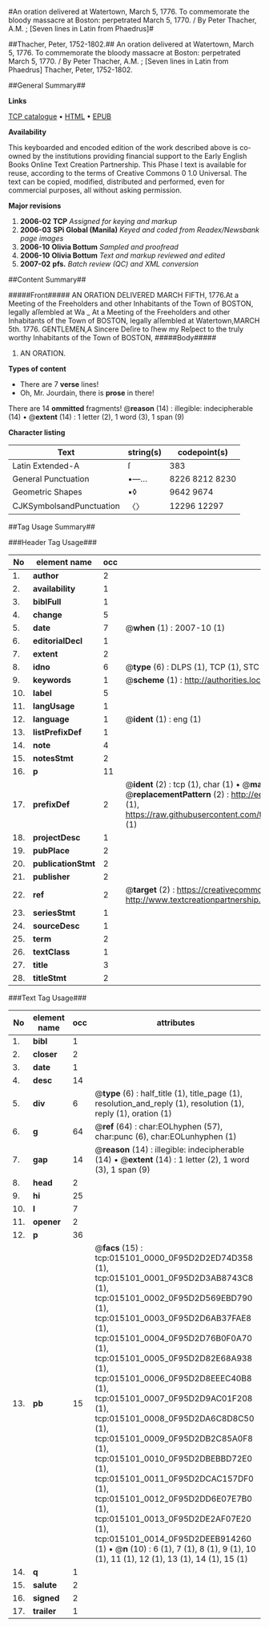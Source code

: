 #An oration delivered at Watertown, March 5, 1776. To commemorate the bloody massacre at Boston: perpetrated March 5, 1770. / By Peter Thacher, A.M. ; [Seven lines in Latin from Phaedrus]#

##Thacher, Peter, 1752-1802.##
An oration delivered at Watertown, March 5, 1776. To commemorate the bloody massacre at Boston: perpetrated March 5, 1770. / By Peter Thacher, A.M. ; [Seven lines in Latin from Phaedrus]
Thacher, Peter, 1752-1802.

##General Summary##

**Links**

[TCP catalogue](http://www.ota.ox.ac.uk/tcp/)  • 
[HTML](http://tei.it.ox.ac.uk/tcp/Texts-HTML/free/N11/N11961.html)  • 
[EPUB](http://tei.it.ox.ac.uk/tcp/Texts-EPUB/free/N11/N11961.epub)

**Availability**

This keyboarded and encoded edition of the
	       work described above is co-owned by the institutions
	       providing financial support to the Early English Books
	       Online Text Creation Partnership. This Phase I text is
	       available for reuse, according to the terms of Creative
	       Commons 0 1.0 Universal. The text can be copied,
	       modified, distributed and performed, even for
	       commercial purposes, all without asking permission.

**Major revisions**

1. __2006-02__ __TCP__ *Assigned for keying and markup*
1. __2006-03__ __SPi Global (Manila)__ *Keyed and coded from Readex/Newsbank page images*
1. __2006-10__ __Olivia Bottum__ *Sampled and proofread*
1. __2006-10__ __Olivia Bottum__ *Text and markup reviewed and edited*
1. __2007-02__ __pfs.__ *Batch review (QC) and XML conversion*

##Content Summary##

#####Front#####
AN ORATION DELIVERED MARCH FIFTH, 1776.At a Meeting of the Freeholders and other Inhabitants of the Town of BOSTON, legally aſſembled at Wa
    _ At a Meeting of the Freeholders and other Inhabitants of the Town of BOSTON, legally aſſembled at Watertown,MARCH 5th. 1776.
GENTLEMEN,A Sincere Deſire to ſhew my Reſpect to the truly worthy Inhabitants of the Town of BOSTON,
#####Body#####

1. AN ORATION.

**Types of content**

  * There are 7 **verse** lines!
  * Oh, Mr. Jourdain, there is **prose** in there!

There are 14 **ommitted** fragments! 
 @__reason__ (14) : illegible: indecipherable (14)  •  @__extent__ (14) : 1 letter (2), 1 word (3), 1 span (9)

**Character listing**


|Text|string(s)|codepoint(s)|
|---|---|---|
|Latin Extended-A|ſ|383|
|General Punctuation|•—…|8226 8212 8230|
|Geometric Shapes|▪◊|9642 9674|
|CJKSymbolsandPunctuation|〈〉|12296 12297|

##Tag Usage Summary##

###Header Tag Usage###

|No|element name|occ|attributes|
|---|---|---|---|
|1.|__author__|2||
|2.|__availability__|1||
|3.|__biblFull__|1||
|4.|__change__|5||
|5.|__date__|7| @__when__ (1) : 2007-10 (1)|
|6.|__editorialDecl__|1||
|7.|__extent__|2||
|8.|__idno__|6| @__type__ (6) : DLPS (1), TCP (1), STC (1), NOTIS (1), IMAGE-SET (1), EVANS-CITATION (1)|
|9.|__keywords__|1| @__scheme__ (1) : http://authorities.loc.gov/ (1)|
|10.|__label__|5||
|11.|__langUsage__|1||
|12.|__language__|1| @__ident__ (1) : eng (1)|
|13.|__listPrefixDef__|1||
|14.|__note__|4||
|15.|__notesStmt__|2||
|16.|__p__|11||
|17.|__prefixDef__|2| @__ident__ (2) : tcp (1), char (1)  •  @__matchPattern__ (2) : ([0-9\-]+):([0-9IVX]+) (1), (.+) (1)  •  @__replacementPattern__ (2) : http://eebo.chadwyck.com/downloadtiff?vid=$1&page=$2 (1), https://raw.githubusercontent.com/textcreationpartnership/Texts/master/tcpchars.xml#$1 (1)|
|18.|__projectDesc__|1||
|19.|__pubPlace__|2||
|20.|__publicationStmt__|2||
|21.|__publisher__|2||
|22.|__ref__|2| @__target__ (2) : https://creativecommons.org/publicdomain/zero/1.0/ (1), http://www.textcreationpartnership.org/docs/. (1)|
|23.|__seriesStmt__|1||
|24.|__sourceDesc__|1||
|25.|__term__|2||
|26.|__textClass__|1||
|27.|__title__|3||
|28.|__titleStmt__|2||


###Text Tag Usage###

|No|element name|occ|attributes|
|---|---|---|---|
|1.|__bibl__|1||
|2.|__closer__|2||
|3.|__date__|1||
|4.|__desc__|14||
|5.|__div__|6| @__type__ (6) : half_title (1), title_page (1), resolution_and_reply (1), resolution (1), reply (1), oration (1)|
|6.|__g__|64| @__ref__ (64) : char:EOLhyphen (57), char:punc (6), char:EOLunhyphen (1)|
|7.|__gap__|14| @__reason__ (14) : illegible: indecipherable (14)  •  @__extent__ (14) : 1 letter (2), 1 word (3), 1 span (9)|
|8.|__head__|2||
|9.|__hi__|25||
|10.|__l__|7||
|11.|__opener__|2||
|12.|__p__|36||
|13.|__pb__|15| @__facs__ (15) : tcp:015101_0000_0F95D2D2ED74D358 (1), tcp:015101_0001_0F95D2D3AB8743C8 (1), tcp:015101_0002_0F95D2D569EBD790 (1), tcp:015101_0003_0F95D2D6AB37FAE8 (1), tcp:015101_0004_0F95D2D76B0F0A70 (1), tcp:015101_0005_0F95D2D82E68A938 (1), tcp:015101_0006_0F95D2D8EEEC40B8 (1), tcp:015101_0007_0F95D2D9AC01F208 (1), tcp:015101_0008_0F95D2DA6C8D8C50 (1), tcp:015101_0009_0F95D2DB2C85A0F8 (1), tcp:015101_0010_0F95D2DBEBBD72E0 (1), tcp:015101_0011_0F95D2DCAC157DF0 (1), tcp:015101_0012_0F95D2DD6E07E7B0 (1), tcp:015101_0013_0F95D2DE2AF07E20 (1), tcp:015101_0014_0F95D2DEEB914260 (1)  •  @__n__ (10) : 6 (1), 7 (1), 8 (1), 9 (1), 10 (1), 11 (1), 12 (1), 13 (1), 14 (1), 15 (1)|
|14.|__q__|1||
|15.|__salute__|2||
|16.|__signed__|2||
|17.|__trailer__|1||
